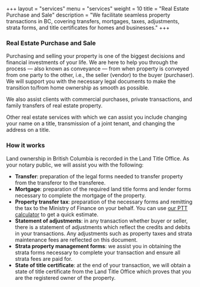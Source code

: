 +++
layout = "services"
menu = "services"
weight = 10
title = "Real Estate Purchase and Sale"
description = "We facilitate seamless property transactions in BC, covering transfers, mortgages, taxes, adjustments, strata forms, and title certificates for homes and businesses."
+++

### Real Estate Purchase and Sale

Purchasing and selling your property is one of the biggest decisions and financial investments of your life.
We are here to help you through the process — also known as conveyance — from when property is
conveyed from one party to the other, i.e., the seller (vendor) to the buyer (purchaser). We will support
you with the necessary legal documents to make the transition to/from home ownership as smooth as
possible.

We also assist clients with commercial purchases, private transactions, and family transfers of real estate
property.

Other real estate services with which we can assist you include changing your name on a title, transmission of a joint
tenant, and changing the address on a title.

### How it works

Land ownership in British Columbia is recorded in the Land Title Office. As your notary public, we will
assist you with the following:

- **Transfer**: preparation of the legal forms needed to transfer property from the transferor to the
  transferee.
- **Mortgage**: preparation of the required land title forms and lender forms necessary to complete the
  mortgage of the property.
- **Property transfer tax**: preparation of the necessary forms and remitting the tax to the Ministry of
  Finance on your behalf. You can use [our PTT calculator](/ptt-calculator/) to get a quick estimate.
- **Statement of adjustments**: in any transaction whether buyer or seller, there is a statement of adjustments
  which reflect the credits and debits in your transactions. Any adjustments such as property taxes and
  strata maintenance fees are reflected on this document.
- **Strata property management forms**: we assist you in obtaining the strata forms necessary to
  complete your transaction and ensure all strata fees are paid for.
- **State of title certificate**: at the end of your transaction, we will obtain a state of title certificate from
  the Land Title Office which proves that you are the registered owner of the property.
